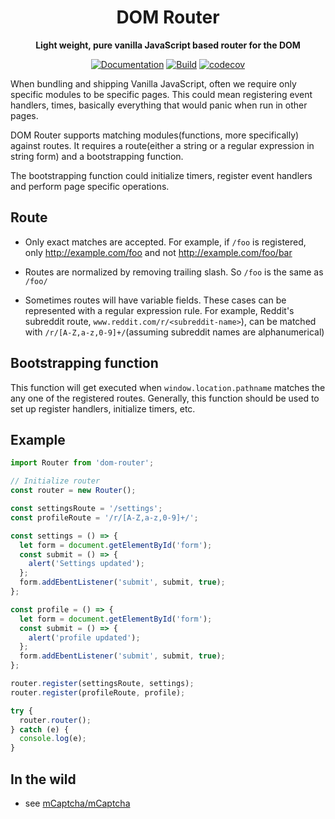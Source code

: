 <div align="center">
<h1>
  DOM Router
</h1>
<p>
  <strong>Light weight, pure vanilla JavaScript based router for the DOM</strong>
</p>

[![Documentation](https://img.shields.io/badge/docs-master-blue)](https://realaravinth.github.io/dom-router/)
[![Build](https://github.com/realaravinth/dom-router/actions/workflows/build.yml/badge.svg)](https://github.com/realaravinth/dom-router/actions/workflows/build.yml)
[![codecov](https://codecov.io/gh/realaravinth/dom-router/branch/master/graph/badge.svg)](https://codecov.io/gh/realaravinth/dom-router)

</div>

When bundling and shipping Vanilla JavaScript, often we
require only specific modules to be specific pages. This could mean
registering event handlers, times, basically everything that would panic
when run in other pages.

DOM Router supports matching modules(functions, more specifically)
against routes. It requires a route(either a string or a regular
expression in string form) and a bootstrapping function.

The bootstrapping function could initialize timers, register event
handlers and perform page specific operations.

## Route

- Only exact matches are accepted.
  For example, if `/foo` is registered,
  only http://example.com/foo and not http://example.com/foo/bar

- Routes are normalized by removing trailing slash.
  So `/foo` is the same as `/foo/`

- Sometimes routes will have variable fields. These
  cases can be represented with a regular expression rule.
  For example, Reddit's subreddit
  route, `www.reddit.com/r/<subreddit-name>`), can be matched with
  `/r/[A-Z,a-z,0-9]+/`(assuming subreddit names are alphanumerical)

## Bootstrapping function

This function will get executed when `window.location.pathname` matches
the any one of the registered routes. Generally, this function should be
used to set up register handlers, initialize timers, etc.

## Example

```typescript
import Router from 'dom-router';

// Initialize router
const router = new Router();

const settingsRoute = '/settings';
const profileRoute = '/r/[A-Z,a-z,0-9]+/';

const settings = () => {
  let form = document.getElementById('form');
  const submit = () => {
    alert('Settings updated');
  };
  form.addEbentListener('submit', submit, true);
};

const profile = () => {
  let form = document.getElementById('form');
  const submit = () => {
    alert('profile updated');
  };
  form.addEbentListener('submit', submit, true);
};

router.register(settingsRoute, settings);
router.register(profileRoute, profile);

try {
  router.router();
} catch (e) {
  console.log(e);
}
```

## In the wild

- see [mCaptcha/mCaptcha](https://github.com/mCaptcha/mCaptcha)
